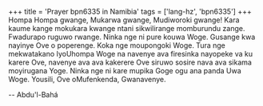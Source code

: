 +++
title = 'Prayer bpn6335 in Namibia'
tags = ['lang-hz', 'bpn6335']
+++
Hompa Hompa gwange, Mukarwa gwange, Mudiworoki gwange! Kara kaume kange mokukara kwange ntani sikwilirange momburundu zange. Fwadurapo ruguwo rwange. Ninka nge ni pure kouwa Woge. Gusange kwa nayinye Ove o poperenge. Koka nge moupongoki Woge. Tura nge mekwatakano IyoUhompa Woge na navenye ava firesinka nayopeke va ku karere Ove, navenye ava ava kakerere Ove siruwo sosire nava ava sikama moyirugana Yoge. Ninka nge ni kare mupika Goge ogu ana panda Uwa Woge. Yousili, Ove oMufenkenda, Gwanavenye.

-- Abdu'l-Bahá
